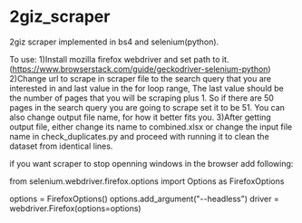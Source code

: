 # 2giz_scraper
2giz scraper implemented in bs4 and selenium(python).

To use:
1)Install mozilla firefox webdriver and set path to it. (https://www.browserstack.com/guide/geckodriver-selenium-python)
2)Change url to scrape in scraper file to the search query that you are interested in and last value in the for loop range, The last value should be the number of pages that you will be scraping plus 1. 
So if there are 50 pages in the search query you are going to scrape set it to be 51. You can also change output file name, for how it better fits you. 
3)After getting output file, either change its name to combined.xlsx or change the input file name in check_duplicates.py and proceed with running it to clean the dataset from identical lines.

if you want scraper to stop openning windows in the browser add following:

from selenium.webdriver.firefox.options import Options as FirefoxOptions

options = FirefoxOptions()
options.add_argument("--headless")
driver = webdriver.Firefox(options=options)
